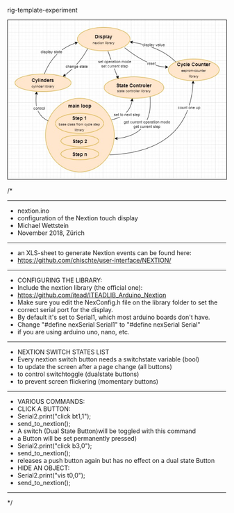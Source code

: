 rig-template-experiment

<img
src="pics/architecture.jpg"
border="1"
raw=true
/>

/*
 * *****************************************************************************
 * nextion.ino
 * configuration of the Nextion touch display
 * Michael Wettstein
 * November 2018, Zürich
 * *****************************************************************************
 * an XLS-sheet to generate Nextion events can be found here:
 * https://github.com/chischte/user-interface/NEXTION/
 * *****************************************************************************
 * CONFIGURING THE LIBRARY:
 * Include the nextion library (the official one):
 * https://github.com/itead/ITEADLIB_Arduino_Nextion
 * Make sure you edit the NexConfig.h file on the library folder to set the
 * correct serial port for the display.
 * By default it's set to Serial1, which most arduino boards don't have.
 * Change "#define nexSerial Serial1" to "#define nexSerial Serial"
 * if you are using arduino uno, nano, etc.
 * *****************************************************************************
 * NEXTION SWITCH STATES LIST
 * Every nextion switch button needs a switchstate variable (bool)
 * to update the screen after a page change (all buttons)
 * to control switchtoggle (dualstate buttons)
 * to prevent screen flickering (momentary buttons)
 * *****************************************************************************
 * VARIOUS COMMANDS:
 * CLICK A BUTTON:
 * Serial2.print("click bt1,1");
 * send_to_nextion();
 * A switch (Dual State Button)will be toggled with this command
 * a Button will be set permanently pressed)
 * Serial2.print("click b3,0");
 * send_to_nextion();
 * releases a push button again but has no effect on a dual state Button
 * HIDE AN OBJECT:
 * Serial2.print("vis t0,0");
 * send_to_nextion();
 * *****************************************************************************
 */